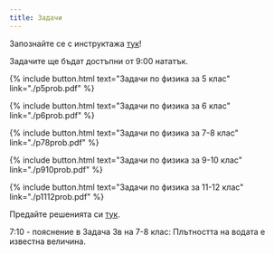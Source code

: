 ```yaml
---
title: Задачи
---
```

Запознайте се с инструктажа [тук](https://burgaschallenge.github.io/%D0%BE%D0%B1%D1%89%D0%B8/2023/06/10/instructions/)!

Задачите ще бъдат достъпни от 9:00 нататък.

{% include button.html text="Задачи по физика за 5 клас" link="./p5prob.pdf" %}

{% include button.html text="Задачи по физика за 6 клас" link="./p6prob.pdf" %}

{% include button.html text="Задачи по физика за 7-8 клас" link="./p78prob.pdf" %}

{% include button.html text="Задачи по физика за 9-10 клас" link="./p910prob.pdf" %}

{% include button.html text="Задачи по физика за 11-12 клас" link="./p1112prob.pdf" %}

Предайте решенията си [тук](../submit/).

7:10 - пояснение в Задача 3в на 7-8 клас: Плътността на водата е известна величина.
<!--
{% include button.html text="Решения по физика за 5 клас" link="./p5sol.pdf" %}

{% include button.html text="Решения по физика за 6 клас" link="./p6sol.pdf" %}

{% include button.html text="Решения по физика за 7-8 клас" link="./p78sol.pdf" %}

{% include button.html text="Решения по физика за 9-10 клас" link="./p910sol.pdf" %}

{% include button.html text="Решения по физика за 11-12 клас" link="./p1112sol.pdf" %}

-->